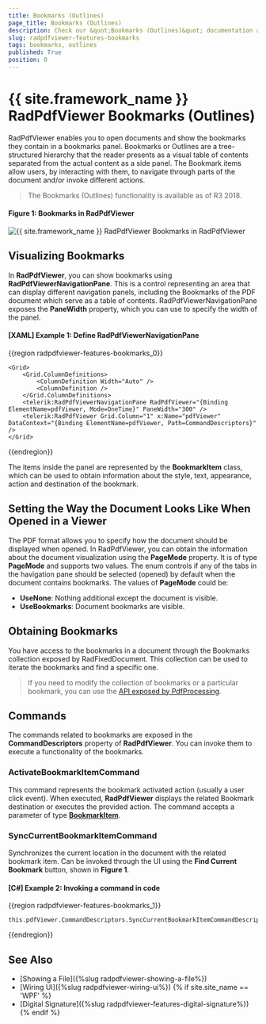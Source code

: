 ```yaml
---
title: Bookmarks (Outlines)
page_title: Bookmarks (Outlines)
description: Check our &quot;Bookmarks (Outlines)&quot; documentation article for the RadPdfViewer {{ site.framework_name }} control.
slug: radpdfviewer-features-bookmarks
tags: bookmarks, outlines
published: True
position: 0
---
```


# {{ site.framework_name }} RadPdfViewer Bookmarks (Outlines)

RadPdfViewer enables you to open documents and show the bookmarks they contain in a bookmarks panel. Bookmarks or Outlines are a tree-structured hierarchy that the reader presents as a visual table of contents separated from the actual content as a side panel. The Bookmark items allow users, by interacting with them, to navigate through parts of the document and/or invoke different actions.  

>The Bookmarks (Outlines) functionality is available as of R3 2018. 


#### Figure 1: Bookmarks in RadPdfViewer
![{{ site.framework_name }} RadPdfViewer Bookmarks in RadPdfViewer](images/RadPdfViewer_Bookmarks_01.png)


## Visualizing Bookmarks

In **RadPdfViewer**, you can show bookmarks using **RadPdfViewerNavigationPane**. This is a control representing an area that can display different navigation panels, including the Bookmarks of the PDF document which serve as a table of contents. RadPdfViewerNavigationPane exposes the **PaneWidth** property, which you can use to specify the width of the panel.

#### [XAML] Example 1: Define RadPdfViewerNavigationPane

{{region radpdfviewer-features-bookmarks_0}}

	<Grid>
	    <Grid.ColumnDefinitions>
	        <ColumnDefinition Width="Auto" />
	        <ColumnDefinition />
	    </Grid.ColumnDefinitions>
	    <telerik:RadPdfViewerNavigationPane RadPdfViewer="{Binding ElementName=pdfViewer, Mode=OneTime}" PaneWidth="300" />
	    <telerik:RadPdfViewer Grid.Column="1" x:Name="pdfViewer" DataContext="{Binding ElementName=pdfViewer, Path=CommandDescriptors}" />
	</Grid>
{{endregion}}


The items inside the panel are represented by the **BookmarkItem** class, which can be used to obtain information about the style, text, appearance, action and destination of the bookmark.


## Setting the Way the Document Looks Like When Opened in a Viewer

The PDF format allows you to specify how the document should be displayed when opened. In RadPdfViewer, you can obtain the information about the document visualization using the **PageMode** property. It is of type **PageMode** and supports two values. The enum controls if any of the tabs in the havigation pane should be selected (opened) by default when the document contains bookmarks. The values of **PageMode** could be:

* **UseNone**: Nothing additional except the document is visible. 
* **UseBookmarks**: Document bookmarks are visible.

## Obtaining Bookmarks

You have access to the bookmarks in a document through the Bookmarks collection exposed by RadFixedDocument. This collection can be used to iterate the bookmarks and find a specific one.

>If you need to modify the collection of bookmarks or a particular bookmark, you can use the [API exposed by PdfProcessing](https://docs.telerik.com/devtools/document-processing/libraries/radpdfprocessing/features/bookmarks).


## Commands

The commands related to bookmarks are exposed in the **CommandDescriptors** property of **RadPdfViewer**. You can invoke them to execute a functionality of the bookmarks.

### ActivateBookmarkItemCommand

This command represents the bookmark activated action (usually a user click event). When executed, **RadPdfViewer** displays the related Bookmark destination or executes the provided action. The command accepts a parameter of type [**BookmarkItem**](https://docs.telerik.com/devtools/wpf/api/telerik.windows.documents.fixed.model.navigation.bookmarkitem). 

### SyncCurrentBookmarkItemCommand

Synchronizes the current location in the document with the related bookmark item. Can be invoked through the UI using the **Find Current Bookmark** button, shown in **Figure 1**.

#### [C#] Example 2: Invoking a command in code

{{region radpdfviewer-features-bookmarks_1}}

	this.pdfViewer.CommandDescriptors.SyncCurrentBookmarkItemCommandDescriptor.Command.Execute(null);
{{endregion}}


## See Also

* [Showing a File]({%slug radpdfviewer-showing-a-file%})
* [Wiring UI]({%slug radpdfviewer-wiring-ui%})
{% if site.site_name == 'WPF' %} 
* [Digital Signature]({%slug radpdfviewer-features-digital-signature%})
{% endif %}